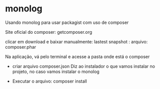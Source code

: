 # monolog
Usando monolog para usar packagist com uso de composer

Site oficial do composer: getcomposer.org

clicar em download e baixar manualmente: lastest snapshot : arquivo: composer.phar

Na aplicação, vá pelo terminal e acesse a pasta onde está o composer

- criar arquivo composer.json
    Diz ao instalador o que vamos instalar no projeto, no caso vamos instalar o monolog

- Executar o arquivo: composer install

